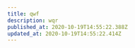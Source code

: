 ```yaml
---
title: qwf
description: wqr
published_at: 2020-10-19T14:55:22.388Z
updated_at: 2020-10-19T14:55:22.414Z
---
```


